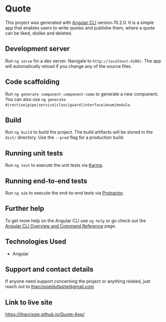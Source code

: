 # Quote

This project was generated with [Angular CLI](https://github.com/angular/angular-cli) version 10.2.0.
It is a simple app that enables users to write quotes and publishe them, where a quote can be liked, dislike and deleted.

## Development server

Run `ng serve` for a dev server. Navigate to `http://localhost:4200/`. The app will automatically reload if you change any of the source files.

## Code scaffolding

Run `ng generate component component-name` to generate a new component. You can also use `ng generate directive|pipe|service|class|guard|interface|enum|module`.

## Build

Run `ng build` to build the project. The build artifacts will be stored in the `dist/` directory. Use the `--prod` flag for a production build.

## Running unit tests

Run `ng test` to execute the unit tests via [Karma](https://karma-runner.github.io).

## Running end-to-end tests

Run `ng e2e` to execute the end-to-end tests via [Protractor](http://www.protractortest.org/).

## Further help

To get more help on the Angular CLI use `ng help` or go check out the [Angular CLI Overview and Command Reference](https://angular.io/cli) page.

## Technologies Used

* Angular

## Support and contact details
If anyone need support concerning the project or anything related, just reach out to tharcissieidufashe@gmail.com

## Link to live site
https://tharcissie.github.io/Quote-App/



